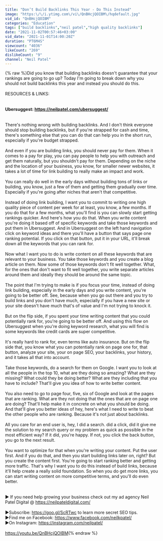 ```yaml
---
title: "Don’t Build Backlinks This Year - Do This Instead"
image: "https:\/\/i.ytimg.com\/vi\/QnBHcjQOIBM\/hqdefault.jpg"
vid_id: "QnBHcjQOIBM"
categories: "Education"
tags: ["build backlinks","neil patel","high quality backlinks"]
date: "2021-11-02T00:57:46+03:00"
vid_date: "2021-11-01T14:00:20Z"
duration: "PT6M4S"
viewcount: "4036"
likeCount: "269"
dislikeCount: "9"
channel: "Neil Patel"
---
```

{% raw %}Did you know that building backlinks doesn't guarantee that your rankings are going to go up? Today I'm going to break down why you should not build backlinks this year and instead you should do this. <br /><br />RESOURCES &amp; LINKS: <br />____________________________________________<br /><br />Ubersuggest: <a rel="nofollow" target="blank" href="https://neilpatel.com/ubersuggest/">https://neilpatel.com/ubersuggest/</a><br />____________________________________________<br /><br />There's nothing wrong with building backlinks. And I don't think everyone should stop building backlinks, but if you're strapped for cash and time, there's something else that you can do that can help you in the short run, especially if you're budget strapped. <br /><br />And even if you are building links, you should never pay for them. When it comes to a pay for play, you can pay people to help you with outreach and get them naturally, but you shouldn't pay for them. Depending on the niche and the location of your business, you know, for smaller newer websites, it takes a lot of time for link building to really make an impact and work. <br /><br />You can really do well in the early days without building tons of links or building, you know, just a few of them and getting them gradually over time. Especially if you're going after niches that aren't that competitive. <br /><br />Instead of doing link building, I want you to commit to writing one high quality piece of content per week for at least, you know, a few months. If you do that for a few months, what you'll find is you can slowly start getting rankings quicker. And here's how you do that. When you write content you're doing it based off of specific keywords and take those keywords and put them in Ubersuggest. And in Ubersuggest on the left hand navigation click on keyword ideas and there you'll have a button that says page one ranking potential. If you click on that button, put it in your URL, it'll break down all the keywords that you can rank for. <br /><br />Now what I want you to do is write content on all these keywords that are relevant to your business. You take those keywords and you create a blog article on them. Now some of those keywords don't fit well together. What, for the ones that don't want to fit well together, you write separate articles around them and ideally they should be around the same topic. <br /><br />The point that I'm trying to make is if you focus your time, instead of doing link building, especially in the early days and you write content, you're going to be better off. See, because when you go out there and you try to build links and you don't have much, especially if you have a new site or your site doesn't have much that's of value and I'm not trying to knock it.<br /><br />But on the flip side, if you spent your time writing content that you could potentially rank for, you're going to be better off. And using this flow on Ubersuggest when you're doing keyword research, what you will find is some keywords like credit cards are super competitive. <br /><br />It's really hard to rank for, even terms like auto insurance. But on the flip side that, you know what you can potentially rank on page one for, that button, analyze your site, your on page SEO, your backlinks, your history, and it takes all that into account.<br /><br />Take those keywords, do a search for them on Google. I want you to look at all the people in the top 10, what are they doing so amazing? What are they missing? What could they be doing better? What are they including that you have to include? That'll give you idea of how to write better content. <br /><br />You also need to go to page four, five, six of Google and look at the pages that are ranking. What are they not doing that the ones that are on page one are doing? That'll help make it in concrete on what you should be doing. And that'll give you better ideas of hey, here's what I need to write to beat the other people who are ranking. Because it's not just about backlinks. <br /><br />All you care for an end user is, hey, I did a search. did a click, did it give me the solution to my search query or my problem as quick as possible in the most efficient way? If it did, you're happy. If not, you click the back button, you go to the next result.<br /><br />You want to optimize for that when you're writing your content. Put the user first. And if you do that, and then you start building links later on, right? But you create the content first. You're going to start ranking better and getting more traffic. That's why I want you to do this instead of build links, because it'll help create a really solid foundation. So when you do get more links, you can start writing content on more competitive terms, and you'll do even better.<br /><br /><br />► If you need help growing your business check out my ad agency Neil Patel Digital @ <a rel="nofollow" target="blank" href="https://neilpateldigital.com/">https://neilpateldigital.com/</a> <br /><br />►Subscribe: <a rel="nofollow" target="blank" href="https://goo.gl/ScRTwc">https://goo.gl/ScRTwc</a> to learn more secret SEO tips.<br />►Find me on Facebook: <a rel="nofollow" target="blank" href="https://www.facebook.com/neilkpatel/">https://www.facebook.com/neilkpatel/</a><br />►On Instagram: <a rel="nofollow" target="blank" href="https://instagram.com/neilpatel/">https://instagram.com/neilpatel/</a><br /><br /><a rel="nofollow" target="blank" href="https://youtu.be/QnBHcjQOIBM">https://youtu.be/QnBHcjQOIBM</a>{% endraw %}
